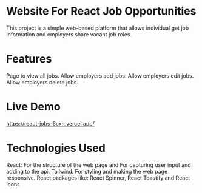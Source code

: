 # Website For React Job Opportunities
This project is a simple web-based platform that allows individual get job information and employers share vacant job roles. 

# Features
Page to view all jobs.
Allow employers add jobs.
Allow employers edit jobs.
Allow employers delete jobs.

# Live Demo
https://react-jobs-6cxn.vercel.app/

# Technologies Used
React: For the structure of the web page and For capturing user input and adding to the api.
Tailwind: For styling and making the web page responsive.
React packages like: React Spinner, React Toastify and React icons
